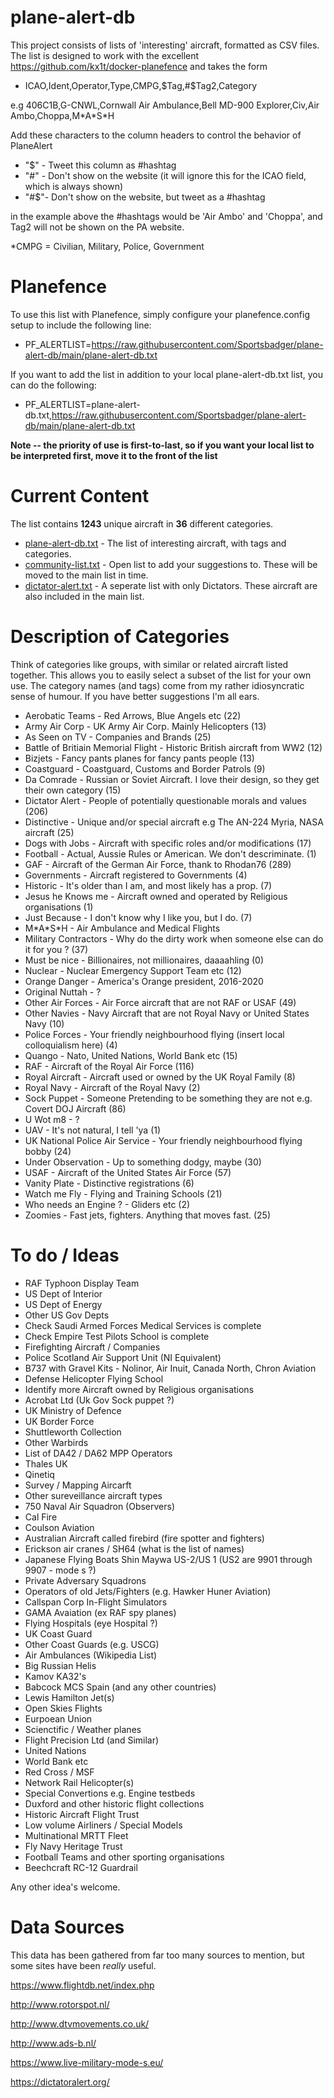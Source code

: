 # plane-alert-db
This project consists of lists of 'interesting' aircraft, formatted as CSV files. The list is designed to work with the excellent https://github.com/kx1t/docker-planefence and takes the form 

- ICAO,Ident,Operator,Type,CMPG,$Tag,#$Tag2,Category

e.g 406C1B,G-CNWL,Cornwall Air Ambulance,Bell MD-900 Explorer,Civ,Air Ambo,Choppa,M\*A\*S\*H 

Add these characters to the column headers to control the behavior of PlaneAlert

- "$" \- Tweet this column as #hashtag
- "#" \- Don't show on the website (it will ignore this for the ICAO field, which is always shown)
- "#$"\- Don't show on the website, but tweet as a #hashtag

in the example above the #hashtags would be 'Air Ambo' and 'Choppa', and Tag2 will not be shown on the PA website.

\*CMPG = Civilian, Military, Police, Government

# Planefence
To use this list with Planefence, simply configure your planefence.config setup to include the following line:

- PF_ALERTLIST=https://raw.githubusercontent.com/Sportsbadger/plane-alert-db/main/plane-alert-db.txt

If you want to add the list in addition to your local plane-alert-db.txt list, you can do the following:

- PF_ALERTLIST=plane-alert-db.txt,https://raw.githubusercontent.com/Sportsbadger/plane-alert-db/main/plane-alert-db.txt

**Note -- the priority of use is first-to-last, so if you want your local list to be interpreted first, move it to the front of the list**

# Current Content

The list contains **1243** unique aircraft in **36** different categories.

- [plane-alert-db.txt](https://github.com/Sportsbadger/plane-alert-db/blob/main/plane-alert-db.txt) - The list of interesting aircraft, with tags and categories.
- [community-list.txt](https://github.com/Sportsbadger/plane-alert-db/blob/main/community-list) - Open list to add your suggestions to. These will be moved to the main list in time.  
- [dictator-alert.txt](https://github.com/Sportsbadger/plane-alert-db/blob/main/dictator-alert.txt) - A seperate list with only Dictators. These aircraft are also included in the main list.


# Description of Categories	   

Think of categories like groups, with similar or related aircraft listed together. This allows you to easily select a subset of the list for your own use. The category names (and tags) come from my rather idiosyncratic sense of humour. If you have better suggestions I'm all ears.

- Aerobatic Teams \- Red Arrows, Blue Angels etc (22)
- Army Air Corp \- UK Army Air Corp. Mainly Helicopters (13)
- As Seen on TV \- Companies and Brands (25)
- Battle of Britiain Memorial Flight \- Historic British aircraft from WW2 (12)
- Bizjets \- Fancy pants planes for fancy pants people (13)
- Coastguard \- Coastguard, Customs and Border Patrols (9)
- Da Comrade \- Russian or Soviet Aircraft. I love their design, so they get their own category (15)
- Dictator Alert \- People of potentially questionable morals and values (206)
- Distinctive \- Unique and/or special aircraft e.g The AN-224 Myria, NASA aircraft (25)
- Dogs with Jobs \- Aircraft with specific roles and/or modifications (17)
- Football  \- Actual, Aussie Rules or American. We don't descriminate. (1)
- GAF \- Aircraft of the German Air Force, thank to Rhodan76 (289)
- Governments \- Aircraft registered to Governments (4)
- Historic \- It's older than I am, and most likely has a prop. (7)
- Jesus he Knows me \- Aircraft owned and operated by Religious organisations (1)
- Just Because \- I don't know why I like you, but I do. (7)
- M\*A\*S\*H \- Air Ambulance and Medical Flights
- Military Contractors \- Why do the dirty work when someone else can do it for you ? (37)
- Must be nice \- Billionaires, not millionaires, daaaahling (0)
- Nuclear \- Nuclear Emergency Support Team etc (12)
- Orange Danger \- America's Orange president, 2016-2020
- Original Nuttah \- ?
- Other Air Forces \- Air Force aircraft that are not RAF or USAF (49)
- Other Navies \- Navy Aircraft that are not Royal Navy or United States Navy (10)
- Police Forces \- Your friendly neighbourhood flying (insert local colloquialism here) (4)
- Quango \- Nato, United Nations, World Bank etc (15)
- RAF \- Aircraft of the Royal Air Force (116)
- Royal Aircraft \- Aircraft used or owned by the UK Royal Family (8)
- Royal Navy \- Aircraft of the Royal Navy (2)
- Sock Puppet \- Someone Pretending to be something they are not e.g. Covert DOJ Aircraft (86)
- U Wot m8 \- ?
- UAV \- It's not natural, I tell 'ya (1)
- UK National Police Air Service \- Your friendly neighbourhood flying bobby (24)
- Under Observation \- Up to something dodgy, maybe (30)
- USAF \- Aircraft of the United States Air Force (57)
- Vanity Plate \- Distinctive registrations (6)
- Watch me Fly \- Flying and Training Schools (21)
- Who needs an Engine ? \- Gliders etc (2)
- Zoomies \- Fast jets, fighters. Anything that moves fast. (25)

# To do / Ideas

- RAF Typhoon Display Team
- US Dept of Interior
- US Dept of Energy
- Other US Gov Depts
- Check Saudi Armed Forces Medical Services is complete
- Check Empire Test Pilots School is complete
- Firefighting Aircraft / Companies
- Police Scotland Air Support Unit (NI Equivalent)
- B737 with Gravel Kits - Nolinor, Air Inuit, Canada North, Chron Aviation
- Defense Helicopter Flying School
- Identify more Aircraft owned by Religious organisations
- Acrobat Ltd (Uk Gov Sock puppet ?)
- UK Ministry of Defence
- UK Border Force
- Shuttleworth Collection
- Other Warbirds
- List of DA42 / DA62 MPP Operators
- Thales UK
- Qinetiq
- Survey / Mapping Aircarft
- Other sureveillance aircraft types
- 750 Naval Air Squadron (Observers)
- Cal Fire
- Coulson Aviation
- Australian Aircraft called firebird (fire spotter and fighters)
- Erickson air cranes / SH64 (what is the list of names)
- Japanese Flying Boats Shin Maywa US-2/US 1 (US2 are 9901 through 9907 - mode s ?)
- Private Adversary Squadrons
- Operators of old Jets/Fighters (e.g. Hawker Huner Aviation)
- Callspan Corp In-Flight Simulators
- GAMA Avaiation (ex RAF spy planes)
- Flying Hospitals (eye Hospital ?)
- UK Coast Guard
- Other Coast Guards (e.g. USCG)
- Air Ambulances (Wikipedia List)
- Big Russian Helis
- Kamov KA32's
- Babcock MCS Spain (and any other countries)
- Lewis Hamilton Jet(s)
- Open Skies Flights
- Eurpoean Union
- Scienctific / Weather planes
- Flight Precision Ltd (and Similar)
- United Nations
- World Bank etc
- Red Cross / MSF
- Network Rail Helicopter(s)
- Special Convertions e.g. Engine testbeds
- Duxford and other historic flight collections
- Historic Aircraft Flight Trust
- Low volume Airliners / Special Models
- Multinational MRTT Fleet
- Fly Navy Heritage Trust
- Football Teams and other sporting organisations
- Beechcraft RC-12 Guardrail

Any other idea's welcome.

# Data Sources

This data has been gathered from far too many sources to mention, but some sites have been *really* useful.

https://www.flightdb.net/index.php

http://www.rotorspot.nl/

http://www.dtvmovements.co.uk/

http://www.ads-b.nl/

https://www.live-military-mode-s.eu/

https://dictatoralert.org/
